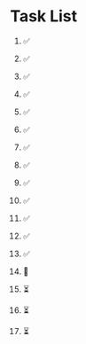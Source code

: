 # Task List

1. ✅ 

2. ✅ 

3. ✅ 

4. ✅ 

5. ✅ 

6. ✅ 

7. ✅ 

8. ✅ 

9. ✅ 

10. ✅ 

11. ✅ 

12. ✅ 

13. ✅ 

14. 🔄 

15. ⏳ 

16. ⏳ 

17. ⏳ 


